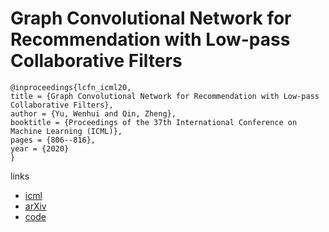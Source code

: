 # Graph Convolutional Network for Recommendation with Low-pass Collaborative Filters

```
@inproceedings{lcfn_icml20,
title = {Graph Convolutional Network for Recommendation with Low-pass Collaborative Filters},
author = {Yu, Wenhui and Qin, Zheng},
booktitle = {Proceedings of the 37th International Conference on Machine Learning (ICML)},
pages = {806--816},
year = {2020}
}
```

links
- [icml](https://proceedings.icml.cc/book/3316.pdf)
- [arXiv](https://arxiv.org/abs/2006.15516)
- [code](https://github.com/Wenhui-Yu/LCFN)